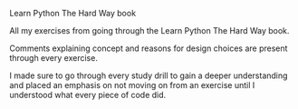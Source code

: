 Learn Python The Hard Way book
	
All my exercises from going through the Learn Python The Hard Way book.

Comments explaining concept and reasons for design choices are present through every exercise.

I made sure to go through every study drill to gain a deeper understanding and placed an emphasis on not moving on from an exercise until I understood what every piece of code did.
